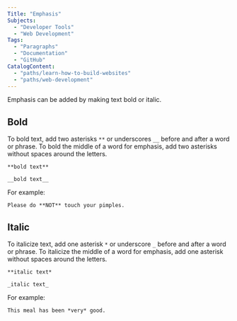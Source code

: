 ```yaml
---
Title: "Emphasis"
Subjects:
  - "Developer Tools"
  - "Web Development"
Tags: 
  - "Paragraphs"
  - "Documentation"
  - "GitHub"
CatalogContent:
  - "paths/learn-how-to-build-websites"
  - "paths/web-development"
---
```


Emphasis can be added by making text bold or italic.

## Bold

To bold text, add two asterisks `**` or underscores `__` before and after a word or phrase. To bold the middle of a word for emphasis, add two asterisks without spaces around the letters.

```
**bold text**
```

```
__bold text__
```

For example:

```
Please do **NOT** touch your pimples.
```

## Italic

To italicize text, add one asterisk `*` or underscore `_` before and after a word or phrase. To italicize the middle of a word for emphasis, add one asterisk without spaces around the letters.

```
**italic text*
```

```
_italic text_
```

For example:

```
This meal has been *very* good.
```
